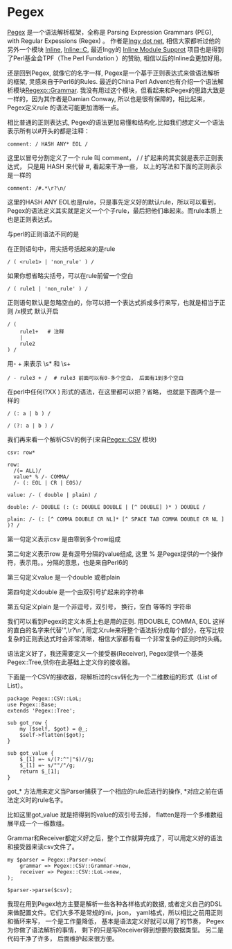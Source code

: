 # Pegex

[Pegex](https://metacpan.org/pod/distribution/Pegex/lib/Pegex.pod) 是一个语法解析框架，全称是 Parsing Expression Grammars (PEG), with Regular Expessions (Regex) 。 作者是[Ingy dot net](https://metacpan.org/author/INGY), 相信大家都听过他的另外一个模块 [Inline](https://metacpan.org/release/Inline), [Inline::C](https://metacpan.org/release/Inline-C), 最近Ingy的 [Inline Module Supprot](http://inline.ouistreet.com/) 项目也是得到了Perl基金会TPF（The Perl Fundation ）的赞助, 相信以后的Inline会更加好用。

还是回到Pegex, 就像它的名字一样, Pegex是一个基于正则表达式来做语法解析的框架, 灵感来自于Perl6的Rules. 最近的China Perl Advent也有介绍一个语法解析模块[Regexp::Grammar](https://github.com/PerlChina/mojo-advent/blob/master/articles/2014/16/regexp_grammars.md). 我没有用过这个模块，但看起来和Pegex的思路大致是一样的，因为其作者是Damian Conway, 所以也是很有保障的，相比起来，Pegex定义rule 的语法可能更加清晰一点。

相比普通的正则表达式, Pegex的语法更加易懂和结构化.比如我们想定义一个语法表示所有以#开头的都是注释：

    comment: / HASH ANY* EOL /

这里以冒号分割定义了一个 rule 叫 comment， / / 扩起来的其实就是表示正则表达式， 只是用 HASH 来代替 #, 看起来干净一些， 以上的写法和下面的正则表示是一样的

    comment: /#.*\r?\n/

这里的HASH ANY EOL也是rule，只是事先定义好的默认rule，所以可以看到，Pegex的语法定义其实就是定义一个个子rule，最后把他们串起来。而rule本质上也是正则表达式。

与perl的正则语法不同的是

在正则语句中，用尖括号括起来的是rule

    / ( <rule1> | 'non_rule' ) /

如果你想省略尖括号，可以在rule前留一个空白

    / ( rule1 | 'non_rule' ) /

正则语句默认是忽略空白的，你可以把一个表达式拆成多行来写，也就是相当于正则 /x模式 默认开启

    / (
        rule1+   # 注释
        |
        rule2
    ) /

用- + 来表示 \s* 和 \s+

    / - rule3 + /  # rule3 前面可以有0-多个空白， 后面有1到多个空白

在perl中任何(?XX ) 形式的语法，在这里都可以把？省略， 也就是下面两个是一样的

    / (: a | b ) /

    / (?: a | b ) /


我们再来看一个解析CSV的例子(来自[Pegex::CSV](https://metacpan.org/pod/distribution/Pegex-CSV/lib/Pegex/CSV.pod) 模块)

    csv: row*

    row:
      /(= ALL)/
      value* % /- COMMA/
      /- (: EOL | CR | EOS)/

    value: /- ( double | plain) /

    double: /- DOUBLE (: (: DOUBLE DOUBLE | [^ DOUBLE] )* ) DOUBLE /

    plain: /- (: [^ COMMA DOUBLE CR NL]* [^ SPACE TAB COMMA DOUBLE CR NL ] )? /

第一句定义表示csv 是由零到多个row组成

第二句定义表示row 是有逗号分隔的value组成, 这里 % 是Pegex提供的一个操作符，表示用。。分隔的意思，也是来自Perl6的

第三句定义value 是一个double 或者plain

第四句定义double 是一个由双引号扩起来的字符串

第五句定义plain 是一个非逗号，双引号， 换行，空白 等等的 字符串

我们可以看到Pegex的定义本质上也是用的正则. 用DOUBLE, COMMA, EOL 这样的直白的名字来代替'",\r?\n', 用定义rule来将整个语法拆分成每个部分，在写比较复杂的正则表达式时会非常清晰，相信大家都有看一个非常复杂的正则时的头痛。


语法定义好了，我还需要定义一个接受器(Receiver), Pegex提供一个基类Pegex::Tree,供你在此基础上定义你的接收器。

下面是一个CSV的接收器，将解析过的csv转化为一个二维数组的形式（List of List）。

    package Pegex::CSV::LoL;
    use Pegex::Base;
    extends 'Pegex::Tree';

    sub got_row {
        my ($self, $got) = @_;
        $self->flatten($got);
    }

    sub got_value {
        $_[1] =~ s/(?:^"|"$)//g;
        $_[1] =~ s/""/"/g;
        return $_[1];
    }

got_* 方法用来定义当Parser捕获了一个相应的rule后进行的操作, *对应之前在语法定义时的rule名字。

比如这里got_value 就是把得到的value的双引号去掉， flatten是将一个多维数组展平成一个一维数组。

Grammar和Receiver都定义好之后，整个工作就算完成了，可以用定义好的语法和接受器来读csv文件了。

    my $parser = Pegex::Parser->new(
        grammar => Pegex::CSV::Grammar->new,
        receiver => Pegex::CSV::LoL->new,
    );

    $parser->parse($csv);


我现在用到Pegex地方主要是解析一些各种各样格式的数据, 或者定义自己的DSL来做配置文件。它们大多不是常规的ini，json， yaml格式，所以相比之前用正则和循环来写， 一个是工作量降低， 基本是语法定义好就可以用了的节奏， Pegex为你做了语法解析的事情， 剩下的只是写Receiver得到想要的数据类型。 另二是代码干净了许多， 后面维护起来很方便。
